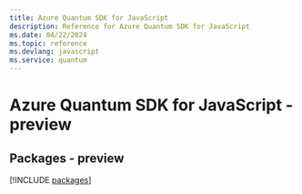 ```yaml
---
title: Azure Quantum SDK for JavaScript
description: Reference for Azure Quantum SDK for JavaScript
ms.date: 04/22/2024
ms.topic: reference
ms.devlang: javascript
ms.service: quantum
---
```

# Azure Quantum SDK for JavaScript - preview
## Packages - preview
[!INCLUDE [packages](quantum-index.md)]